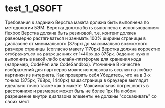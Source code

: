 # test_1_QSOFT

Требования к заданию
Верстка макета должна быть выполнена по методологии БЭМ.
Верстка должна быть выполнена с использованием flexbox
Верстка должна быть резиновой, т.е. контент должен равномерно растягиваться и занимать 100% ширины страницы в диапазоне от минимального (375px) до максимально возможного размера страницы (согласно макету 1170px)
Верстка должна корректно отображаться на разрешениях от 1440px до 375px.
Задание нужно выполнить в какой-либо онлайн-платформе для хранения кода (например, CodePen или CodeSandbox). 
Уточнение
В качестве изображений для партнеров можно использовать ссылки на любые картинки из интернета.
Как проверить себя
Убедитесь, что на в 3-х точках (375px, 768px, 1440px) ваша страница в браузере выглядит идеально точно также как в макете. Максимальная погрешность в расстояниях и размерах может быть не более 1px
На любом разрешение внутри диапазона элементы не должны "соскакивать" со своих мест
